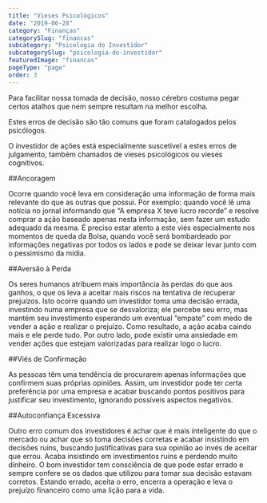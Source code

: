 ```yaml
---
title: "Vieses Psicológicos"
date: "2019-06-28"
category: "Finanças"
categorySlug: "financas"
subcategory: "Psicologia do Investidor"
subcategorySlug: "psicologia-do-investidor"
featuredImage: "financas"
pageType: "page"
order: 3
---
```


Para facilitar nossa tomada de decisão, nosso cérebro costuma pegar certos atalhos que nem sempre resultam na melhor escolha.

Estes erros de decisão são tão comuns que foram catalogados pelos psicólogos. 

O investidor de ações está especialmente suscetível a estes erros de julgamento, também chamados de vieses psicológicos ou vieses cognitivos.

##Ancoragem

Ocorre quando você leva em consideração uma informação de forma mais relevante do que as outras que possui. Por exemplo: quando você lê uma notícia no jornal informando que “A empresa X teve lucro recorde” e resolve comprar a ação baseado apenas nesta informação, sem fazer um estudo adequado da mesma. É preciso estar atento a este viés especialmente nos momentos de queda da Bolsa, quando você será bombardeado por informações negativas por todos os lados e pode se deixar levar junto com o pessimismo da mídia.

##Aversão à Perda

Os seres humanos atribuem mais importância às perdas do que aos ganhos, o que os leva a aceitar mais riscos na tentativa de recuperar prejuízos. Isto ocorre quando um investidor toma uma decisão errada, investindo numa empresa que se desvaloriza; ele percebe seu erro, mas mantém seu investimento esperando um eventual “empate” com medo de vender a ação e realizar o prejuízo. Como resultado, a ação acaba caindo mais e ele perde tudo. Por outro lado, pode existir uma ansiedade em vender ações que estejam valorizadas para realizar logo o lucro. 

##Viés de Confirmação

As pessoas têm uma tendência de procurarem apenas informações que confirmem suas próprias opiniões. Assim, um investidor pode ter certa preferência por uma empresa e acabar buscando pontos positivos para justificar seu investimento, ignorando possíveis aspectos negativos.

##Autoconfiança Excessiva

Outro erro comum dos investidores é achar que é mais inteligente do que o mercado ou achar que só toma decisões corretas e acabar insistindo em decisões ruins, buscando justificativas para sua opinião ao invés de aceitar que errou. Acaba insistindo em investimentos ruins e perdendo muito dinheiro. O bom investidor tem consciência de que pode estar errado e sempre confere se os dados que utilizou para tomar sua decisão estavam corretos. Estando errado, aceita o erro, encerra a operação e leva o prejuízo financeiro como uma lição para a vida.
